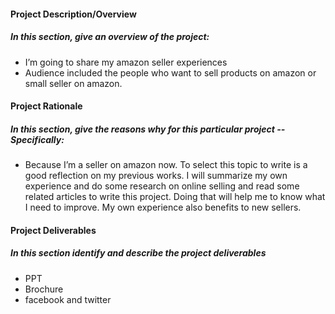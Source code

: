 #### Project Description/Overview
##### In this section, give an overview of the project: 
* I’m going to share my amazon seller experiences
* Audience included the people who want to sell products on amazon or small seller on amazon.

#### Project Rationale
##### In this section, give the reasons why for this particular project -- Specifically:
* Because I’m a seller on amazon now. To select this topic to write is a good reflection on my previous works. I will summarize my own experience and do some research on online selling and read some related articles to write this project. Doing that will help me to know what I need to improve. My own experience also benefits to new sellers. 

#### Project Deliverables
##### In this section identify and describe the project deliverables
* PPT
* Brochure
* facebook and twitter
